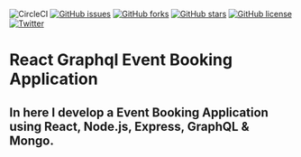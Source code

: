 ![CircleCI](https://img.shields.io/circleci/build/github/dinushchathurya/react-graphql/main?token=9f7eb5ccd9a7588e33f4c13216ffc4213a46656e)
[![GitHub issues](https://img.shields.io/github/issues/dinushchathurya/react-graphql)](https://github.com/dinushchathurya/react-graphql/issues)
[![GitHub forks](https://img.shields.io/github/forks/dinushchathurya/react-graphql)](https://github.com/dinushchathurya/react-graphql/network)
[![GitHub stars](https://img.shields.io/github/stars/dinushchathurya/react-graphql)](https://github.com/dinushchathurya/react-graphql/stargazers)
[![GitHub license](https://img.shields.io/github/license/dinushchathurya/react-graphql)](https://github.com/dinushchathurya/react-graphql/blob/main/LICENSE)
[![Twitter](https://img.shields.io/twitter/url?style=social&url=https%3A%2F%2Ftwitter.com%2Fdinushchathurya)](https://twitter.com/intent/tweet?text=Wow:&url=https%3A%2F%2Fgithub.com%2Fdinushchathurya%2Freact-graphql)
# React Graphql Event Booking Application

## In here I develop a Event Booking Application using React, Node.js, Express, GraphQL & Mongo.